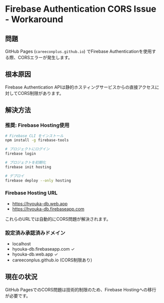 # Firebase Authentication CORS Issue - Workaround

## 問題
GitHub Pages (`careeconplus.github.io`) でFirebase Authenticationを使用する際、CORSエラーが発生します。

## 根本原因
Firebase Authentication APIは静的ホスティングサービスからの直接アクセスに対してCORS制限があります。

## 解決方法

### 推奨: Firebase Hosting使用
```bash
# Firebase CLI をインストール
npm install -g firebase-tools

# プロジェクトにログイン
firebase login

# プロジェクトを初期化
firebase init hosting

# デプロイ
firebase deploy --only hosting
```

### Firebase Hosting URL
- https://hyouka-db.web.app
- https://hyouka-db.firebaseapp.com

これらのURLでは自動的にCORS問題が解決されます。

### 設定済み承認済みドメイン
- localhost
- hyouka-db.firebaseapp.com ✓
- hyouka-db.web.app ✓  
- careeconplus.github.io (CORS制限あり)

## 現在の状況
GitHub PagesでのCORS問題は技術的制限のため、Firebase Hostingへの移行が必要です。